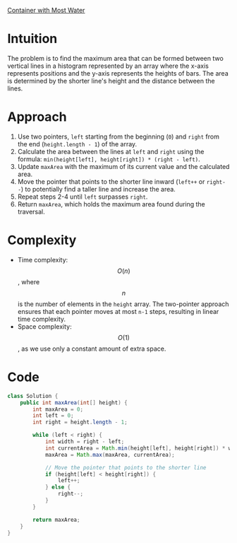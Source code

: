 [Container with Most Water](https://leetcode.com/problems/container-with-most-water/description/?envType=study-plan-v2&envId=top-interview-150)

# Intuition
The problem is to find the maximum area that can be formed between two vertical lines in a histogram represented by an array where the x-axis represents positions and the y-axis represents the heights of bars. The area is determined by the shorter line's height and the distance between the lines.

# Approach
1. Use two pointers, `left` starting from the beginning (`0`) and `right` from the end (`height.length - 1`) of the array.
2. Calculate the area between the lines at `left` and `right` using the formula: `min(height[left], height[right]) * (right - left)`.
3. Update `maxArea` with the maximum of its current value and the calculated area.
4. Move the pointer that points to the shorter line inward (`left++` or `right--`) to potentially find a taller line and increase the area.
5. Repeat steps 2-4 until `left` surpasses `right`.
6. Return `maxArea`, which holds the maximum area found during the traversal.

# Complexity
- Time complexity: $$O(n)$$, where $$n$$ is the number of elements in the `height` array. The two-pointer approach ensures that each pointer moves at most `n-1` steps, resulting in linear time complexity.
- Space complexity: $$O(1)$$, as we use only a constant amount of extra space.

# Code
```java
class Solution {
    public int maxArea(int[] height) {
        int maxArea = 0;
        int left = 0;
        int right = height.length - 1;

        while (left < right) {
            int width = right - left;
            int currentArea = Math.min(height[left], height[right]) * width;
            maxArea = Math.max(maxArea, currentArea);

            // Move the pointer that points to the shorter line
            if (height[left] < height[right]) {
                left++;
            } else {
                right--;
            }
        }

        return maxArea;
    }
}
```